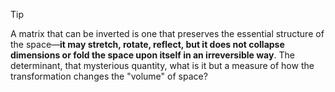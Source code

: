

> [!tip]
> A matrix that can be inverted is one that preserves the essential structure of the space—**it may stretch, rotate, reflect, but it does not collapse dimensions or fold the space upon itself in an irreversible way**. The determinant, that mysterious quantity, what is it but a measure of how the transformation changes the "volume" of space?



